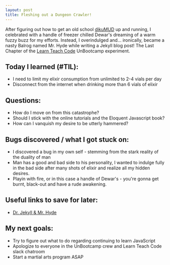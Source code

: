 ```yaml
---
layout: post
title: Fleshing out a Dungeon Crawler!
---
```


After figuring out how to get an old school [dikuMUD](https://github.com/techguy95/CrimsonSkies) up and running, I celebrated with a handle of freezer chilled Dewar's dreaming of a warm fuzzy buzz for my efforts.  Instead, I overindulged and... ironically, became a nasty Balrog named Mr. Hyde while writing a Jekyll blog post!
The Last Chapter of the [Learn Teach Code](http://learnteachcode.org/) UnBootcamp experiment.

## Today I learned (#TIL):

- I need to limit my elixir consumption from unlimited to 2-4 vials per day
- Disconnect from the internet when drinking more than 6 vials of elixir

## Questions:

- How do I move on from this catastrophe?
- Should I stick with the online tutorials and the Eloquent Javascript book?
- How can I vanquish my desire to be utterly hammered?

## Bugs discovered / what I got stuck on:

- I discovered a bug in my own self - stemming from the stark reality of the duality of man
- Man has a good and bad side to his personality, I wanted to indulge fully in the bad side after many shots of elixir and realize all my hidden desires.
- Playin with fire, or in this case a handle of Dewar's - you're gonna get burnt, black-out and have a rude awakening.


## Useful links to save for later:

- [Dr. Jekyll & Mr. Hyde](http://www.gradesaver.com/dr-jekyll-and-mr-hyde/q-and-a/why-does-hyde-offer-to-drink-the-potion-in-front-of-dr-lanyon-what-does-this-suggest-about-his-character-50063)


## My next goals:

- Try to figure out what to do regarding continuing to learn JavaScript
- Apologize to everyone in the UnBootcamp crew and Learn Teach Code slack chatroom
- Start a martial arts program ASAP
